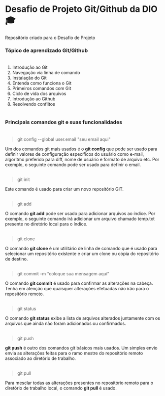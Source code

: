 # Desafio de Projeto Git/Github da DIO 🎓

Repositório criado para o Desafio de Projeto

### Tópico de aprendizado Git/Github<br><br/>

1. Introdução ao Git
2. Navegação via linha de comando
3. Instalação do Git
4. Entenda como funciona o Git
5. Primeiros comandos com Git
6. Ciclo de vida dos arquivos
7. Introdução ao Github
8. Resolvendo conflitos<br><br/>

### Principais comandos git e suas funcionalidades<br><br/>

>  git config --global user.email "seu email aqui"

Um dos comandos git mais usados é o **git config** que pode ser usado para definir valores de configuração específicos do usuário como e-mail, algoritmo preferido para diff, nome de usuário e formato de arquivo etc. Por exemplo, o seguinte comando pode ser usado para definir o email.<br><br/>

>  git init
 
Este comando é usado para criar um novo repositório GIT.
<br><br/>
>  git add

O comando **git add** pode ser usado para adicionar arquivos ao índice. Por exemplo, o seguinte comando irá adicionar um arquivo chamado temp.txt presente no diretório local para o índice.
<br><br/>
>  git clone

O comando __git clone__ é um utilitário de linha de comando que é usado para selecionar um repositório existente e criar um clone ou cópia do repositório de destino.
<br><br/>
>  git commit –m “coloque sua mensagem aqui”

O comando **git commit** é usado para confirmar as alterações na cabeça. Tenha em atenção que quaisquer alterações efetuadas não irão para o repositório remoto.
<br><br/>
>  git status

O comando **git status** exibe a lista de arquivos alterados juntamente com os arquivos que ainda não foram adicionados ou confirmados.
<br><br/>
>  git push

**git push** é outro dos comandos git básicos mais usados. Um simples envio envia as alterações feitas para o ramo mestre do repositório remoto associado ao diretório de trabalho.
<br><br/>
>  git pull

Para mesclar todas as alterações presentes no repositório remoto para o diretório de trabalho local, o comando __git pull__ é usado. 
